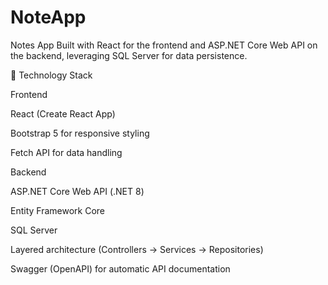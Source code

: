 # NoteApp
Notes App Built with React for the frontend and ASP.NET Core Web API on the backend,
leveraging SQL Server for data persistence.

🔧 Technology Stack

Frontend

React (Create React App)

Bootstrap 5 for responsive styling

Fetch API for data handling

Backend

ASP.NET Core Web API (.NET 8)

Entity Framework Core

SQL Server

Layered architecture (Controllers → Services → Repositories)

Swagger (OpenAPI) for automatic API documentation